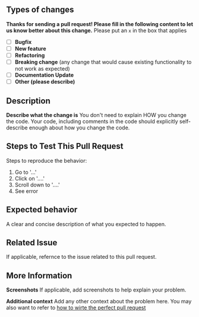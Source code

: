 ## Types of changes
**Thanks for sending a pull request! Please fill in the following content to let us know better about this change.**
Please put an `x` in the box that applies

- [ ] **Bugfix**
- [ ] **New feature**
- [ ] **Refactoring**
- [ ] **Breaking change** (any change that would cause existing functionality to not work as expected)
- [ ] **Documentation Update**
- [ ] **Other (please describe)**

## Description
**Describe what the change is**
You don't need to explain HOW you change the code. Your code, including comments in the code should explicitly
self-describe enough about how you change the code.

## Steps to Test This Pull Request
Steps to reproduce the behavior:
1. Go to '...'
2. Click on '....'
3. Scroll down to '....'
4. See error

## Expected behavior
A clear and concise description of what you expected to happen.

## Related Issue
If applicable, refernce to the issue related to this pull request.

## More Information
**Screenshots**
If applicable, add screenshots to help explain your problem.

**Additional context**
Add any other context about the problem here. You may also want to refer
to [how to wirte the perfect pull request](https://github.blog/2015-01-21-how-to-write-the-perfect-pull-request/)
